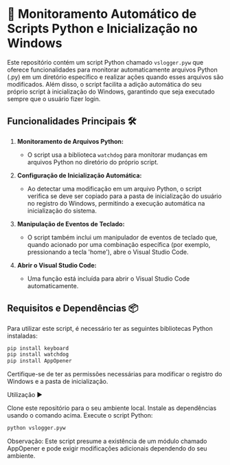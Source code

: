 # 🚀 Monitoramento Automático de Scripts Python e Inicialização no Windows

Este repositório contém um script Python chamado `vslogger.pyw` que oferece funcionalidades para monitorar automaticamente arquivos Python (.py) em um diretório específico e realizar ações quando esses arquivos são modificados. Além disso, o script facilita a adição automática do seu próprio script à inicialização do Windows, garantindo que seja executado sempre que o usuário fizer login.

## Funcionalidades Principais 🛠️

1. **Monitoramento de Arquivos Python:**
   - O script usa a biblioteca `watchdog` para monitorar mudanças em arquivos Python no diretório do próprio script.

2. **Configuração de Inicialização Automática:**
   - Ao detectar uma modificação em um arquivo Python, o script verifica se deve ser copiado para a pasta de inicialização do usuário no registro do Windows, permitindo a execução automática na inicialização do sistema.

3. **Manipulação de Eventos de Teclado:**
   - O script também inclui um manipulador de eventos de teclado que, quando acionado por uma combinação específica (por exemplo, pressionando a tecla 'home'), abre o Visual Studio Code.

4. **Abrir o Visual Studio Code:**
   - Uma função está incluída para abrir o Visual Studio Code automaticamente.

## Requisitos e Dependências 📦

Para utilizar este script, é necessário ter as seguintes bibliotecas Python instaladas:

```bash
pip install keyboard
pip install watchdog
pip install AppOpener
```
Certifique-se de ter as permissões necessárias para modificar o registro do Windows e a pasta de inicialização.

Utilização ▶️

Clone este repositório para o seu ambiente local.
Instale as dependências usando o comando acima.
Execute o script Python:
```bash
python vslogger.pyw
```
Observação: Este script presume a existência de um módulo chamado AppOpener e pode exigir modificações adicionais dependendo do seu ambiente.
